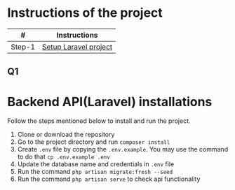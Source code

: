 # Instructions of the project #
|           #             |   **Instructions**      |
|-------------------------|-------------------------|
| Step-1                  |  [Setup Laravel project](#q1)<br>|


## Q1
# Backend API(Laravel) installations
Follow the steps mentioned below to install and run the project.

1. Clone or download the repository
2. Go to the project directory and run `composer install`
3. Create `.env` file by copying the `.env.example`. You may use the command to do that `cp .env.example .env`
4. Update the database name and credentials in `.env` file
5. Run the command `php artisan migrate:fresh --seed`
6. Run the command `php artisan serve` to check api functionality

